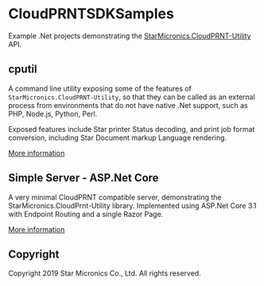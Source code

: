 # CloudPRNTSDKSamples

Example .Net projects demonstrating the [StarMicronics.CloudPRNT-Utility](https://star-m.jp/products/s_print/CloudPRNTSDK/Documentation/en/api/index.html) API.


## cputil

A command line utility exposing some of the features of `StarMicronics.CloudPRNT-Utility`, so that they can be called as an external process from environments that do not have native .Net support, such as PHP, Node.js, Python, Perl.

Exposed features include Star printer Status decoding, and print job format conversion, including Star Document markup Language rendering.

[More information](cputil)
 
## Simple Server - ASP.Net Core

A very minimal CloudPRNT compatible server, demonstrating the StarMicronics.CloudPrnt-Utility library.
Implemented using ASP.Net Core 3.1 with Endpoint Routing and a single Razor Page.

[More information](SimpleServerAspNetCore)


## Copyright

Copyright 2019 Star Micronics Co., Ltd. All rights reserved.